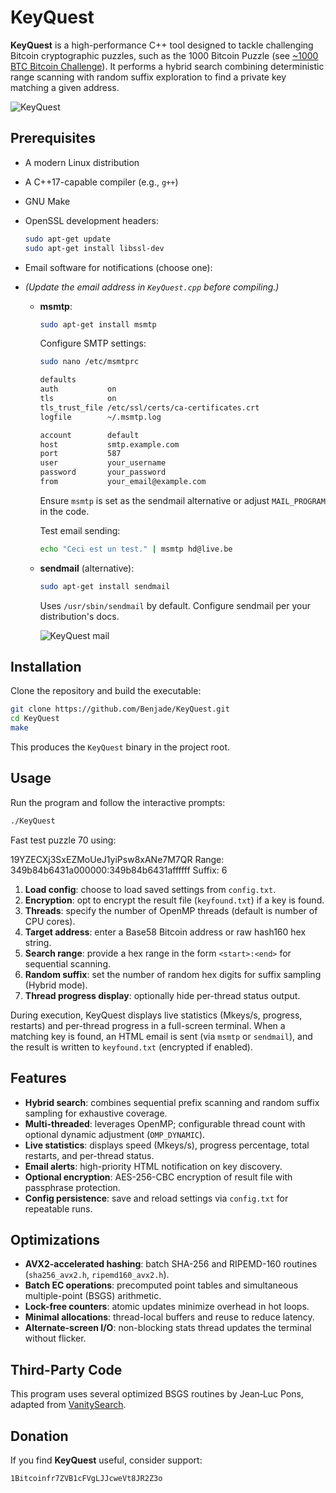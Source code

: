 <!--
**Markdown Basics**

# Heading 1
## Heading 2
**Bold text**
*Italic text*
`Inline code`
```bash
Code block
```
- Unordered list
1. Ordered list
[Link text](https://example.com)
-->

# KeyQuest

**KeyQuest** is a high-performance C++ tool designed to tackle challenging Bitcoin cryptographic puzzles, such as the 1000 Bitcoin Puzzle (see [~1000 BTC Bitcoin Challenge](https://privatekeys.pw/puzzles/bitcoin-puzzle-tx)). It performs a hybrid search combining deterministic range scanning with random suffix exploration to find a private key matching a given address.

![KeyQuest](https://decraene.net/images/keyquest/keyquest.jpg "KeyQuest")

## Prerequisites

- A modern Linux distribution
- A C++17-capable compiler (e.g., `g++`)
- GNU Make
- OpenSSL development headers:
  ```bash
  sudo apt-get update
  sudo apt-get install libssl-dev
  ```
- Email software for notifications (choose one):
- 
  *(Update the email address in `KeyQuest.cpp` before compiling.)*
  
  - **msmtp**:
    ```bash
    sudo apt-get install msmtp
    ```
    Configure SMTP settings:
    ```bash
    sudo nano /etc/msmtprc
    ```
    ```bash
    defaults
    auth           on
    tls            on
    tls_trust_file /etc/ssl/certs/ca-certificates.crt
    logfile        ~/.msmtp.log

    account        default
    host           smtp.example.com
    port           587
    user           your_username
    password       your_password
    from           your_email@example.com
    ```
    Ensure `msmtp` is set as the sendmail alternative or adjust `MAIL_PROGRAM` in the code.

    Test email sending:
    ```bash
    echo "Ceci est un test." | msmtp hd@live.be
    ```
  - **sendmail** (alternative):
    ```bash
    sudo apt-get install sendmail
    ```
    Uses `/usr/sbin/sendmail` by default. Configure sendmail per your distribution's docs.

    ![KeyQuest mail](https://decraene.net/images/keyquest/mail.jpg "KeyQuest mail")

## Installation

Clone the repository and build the executable:

```bash
git clone https://github.com/Benjade/KeyQuest.git
cd KeyQuest
make
```

This produces the `KeyQuest` binary in the project root.

## Usage

Run the program and follow the interactive prompts:

```bash
./KeyQuest
```

Fast test puzzle 70 using:

19YZECXj3SxEZMoUeJ1yiPsw8xANe7M7QR Range: 349b84b6431a000000:349b84b6431affffff Suffix: 6

1. **Load config**: choose to load saved settings from `config.txt`.
2. **Encryption**: opt to encrypt the result file (`keyfound.txt`) if a key is found.
3. **Threads**: specify the number of OpenMP threads (default is number of CPU cores).
4. **Target address**: enter a Base58 Bitcoin address or raw hash160 hex string.
5. **Search range**: provide a hex range in the form `<start>:<end>` for sequential scanning.
6. **Random suffix**: set the number of random hex digits for suffix sampling (Hybrid mode).
7. **Thread progress display**: optionally hide per-thread status output.

During execution, KeyQuest displays live statistics (Mkeys/s, progress, restarts) and per-thread progress in a full-screen terminal. When a matching key is found, an HTML email is sent (via `msmtp` or `sendmail`), and the result is written to `keyfound.txt` (encrypted if enabled).

## Features

- **Hybrid search**: combines sequential prefix scanning and random suffix sampling for exhaustive coverage.
- **Multi-threaded**: leverages OpenMP; configurable thread count with optional dynamic adjustment (`OMP_DYNAMIC`).
- **Live statistics**: displays speed (Mkeys/s), progress percentage, total restarts, and per-thread status.
- **Email alerts**: high-priority HTML notification on key discovery.
- **Optional encryption**: AES-256-CBC encryption of result file with passphrase protection.
- **Config persistence**: save and reload settings via `config.txt` for repeatable runs.

## Optimizations

- **AVX2-accelerated hashing**: batch SHA-256 and RIPEMD-160 routines (`sha256_avx2.h`, `ripemd160_avx2.h`).
- **Batch EC operations**: precomputed point tables and simultaneous multiple-point (BSGS) arithmetic.
- **Lock-free counters**: atomic updates minimize overhead in hot loops.
- **Minimal allocations**: thread-local buffers and reuse to reduce latency.
- **Alternate-screen I/O**: non-blocking stats thread updates the terminal without flicker.

## Third-Party Code

This program uses several optimized BSGS routines by Jean‑Luc Pons, adapted from [VanitySearch](https://github.com/JeanLucPons/VanitySearch).

## Donation

If you find **KeyQuest** useful, consider support:

```
1Bitcoinfr7ZVB1cFVgLJJcweVt8JR2Z3o
```

